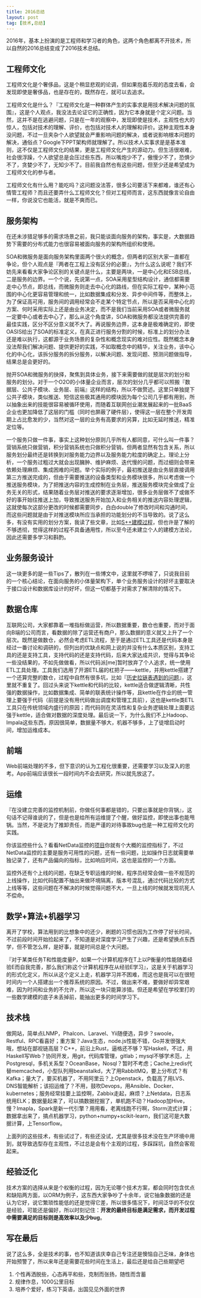 ```yaml
---
title: 2016总结
layout: post
tag: [技术,总结]
---
```


2016年，基本上扮演的是工程师和学习者的角色，这两个角色都离不开技术，所以自然的2016总结变成了2016技术总结。

## 工程师文化

工程师文化是个奢侈品，这是个稍显悲观的论调，但如果抱着乐观的态度去看，会发现即使是奢侈品，也是存在的，既然存在，就可以去追求。

工程师文化是什么？『工程师文化是一种群体产生的实事求是用技术解决问题的氛围』，这是个人观点，我没法去论证它的正确性，因为它本身就是个定义问题。当然，这并不是在逃避问题，只是在一年的观察中，发现即使是技术，主观性也大的惊人，包括对技术的理解、评价，也包括对技术人的理解和评价。这种主观性本身没问题，不过一旦夹杂个人欲望就会严重影响问题的解决，或者说影响根本问题的解决，通俗点？Google下PPT架构师就理解了。所以技术人实事求是是基本准则，这不仅是工程师文化的结果，更是工程师文化产生的源动力。但生活很艰难，社会很浮躁，个人欲望总是会压过些东西，所以嘴炮少不了，傲慢少不了，恐惧少不了，贪婪少不了，无知少不了。目前我自然也有这些问题，但至少还是希望成为工程师文化的参与者。

工程师文化有什么用？能吃吗？这问题没法答，很多公司要活下来都难，谁还有心情管工程师？而且还要弄什么工程师文化？但对工程师而言，这东西就像言论自由一样，你说没它也能活，就是不爽而已。

## 服务架构

在还未涉猎足够多的需求场景之前，我只能谈面向服务的架构，事实是，大数据趋势下需要的分布式能力也很容易被面向服务的架构所组织和使用。

SOA和微服务是面向服务架构里面两个很火的概念，但两者的区别大家一直都在争论，但个人观点是『两者在工程上没有区分的必要』，为什么这么说呢？我们不妨先来看看大家争论区别的关键点是什么，主要是两块，一是中心化和ESB总线，二是服务的边界。一个个说，先说第一点，SOA采用星型结构设计，通信都需要走中心节点，即总线，而微服务则走去中心化的路线，但在实际工程中，某种小范围的中心化更容易管理和统一，比如数据集成和分发、异步中间件等，而整体上，为了保证高可用，服务间的调用经常会不走某个特定节点，所以是否采用中心化的方案、何时采用实际上还是由业务决定，而不是我们当前采用SOA或者微服务就一定要中心或者去中心了，那么从这个角度讲，SOA和微服务都没法提供完善的最佳实践，区分不区分意义就不大了。再说服务边界，这本身是极难确定的，即使OASIS给出了SOA的标准定义，在真正进行服务分割的时候，标准上的划分办法还是难以执行，这都源于业务场景的复杂性和概念现实的难对应性。既然概念本身没法帮我们解决问题、提供更好的实践，不如取概念中的精华，关注业务，该中心化的中心化，该拆分服务的拆分服务，以解决问题、发现问题、预测问题做指导，结果总是会更好的。

抛开SOA和微服务的抉择，聚焦到具体业务，接下来需要做的就是层次的划分和服务的划分。对于一个O2O的小体量企业而言，层次的划分几乎都可以照搬『数据层、公共子模块、业务层、前端』这样的结构，所以不做赘述。这里只单独提下公共子模块，类似推送、短信这些极其通用的模块因为每个公司几乎都有用到，所以抽象出来的技能很容易被循环使用，而随着互联网创业潮发展起来的一批BaaS企业也更加降低了这层的门槛（同时也屏蔽了硬件层），使得这一层在整个开发周期上占比愈发的少，当然对这一层的业务有高要求的另算，比如无延时推送，精准定位等。

一个服务只做一件事，事实上这种划分原则几乎所有人都同意，可什么叫一件事？营销系统只做营销，积分营销系统也只做积分营销，但两者显然有包含关系，所以服务划分最终还是转换到对服务能力边界以及服务能力粒度的确定上。理论上分析，一个服务过粗过大就会出现臃肿、维护麻烦、迭代慢的问题，而过细则会带来依赖处理麻烦、集成困难的问题。举个实际的例子，最初推送是由业务层直接调用第三方推送完成的，但由于需要推送的设备类型和业务模块很多，所以考虑做一个推送服务模块，为了把推送内容的生成控制在业务层，推送服务模块完全做成了业务无关的形式，结果随着业务层对推送的要求逐渐增加，很多业务层做不了或做不好的事开始往推送上加，导致推送服务开始加入和业务相关的推送内容处理逻辑，这就使每次这部分更改的时候都需要同步，白白double了修改时间和沟通时间，而这些问题就是由于对推送模块所应当承担的功能划分的不当导致的。说了这么多，有没有实用的划分方案，我读了些文章，比如[S++建模过程](http://mp.weixin.qq.com/s?__biz=MzA5Nzc4OTA1Mw==&mid=2659597741&idx=1&sn=06c330342fa789472af8182d4d377d3c&scene=21#wechat_redirect)，但也许是了解的不够透彻，觉得这样的过程不具备通用性，所以至今还未建立个人的建模方法论，因此还需要多学习和斟酌。


## 业务服务设计

这一块更多的是一些Tips了，散列在一些博文中，这里就不啰嗦了，只说我目前的一个核心结论，在面向服务的小体量架构下，单个业务服务设计的好坏主要取决于接口设计和数据库设计的好坏，但这一切都基于对需求了解清除的情况下。

## 数据仓库

互联网公司，大家都靠着一堆指标做运营，所以数据重要，数仓也重要，而对于面向B端的公司而言，看数据的除了运营还有商户，那么数据的意义就又上升了一个层次。既然是做数仓，必然会考虑ETL流程，至于是通过ETL工具还是代码本身是经过一番讨论和调研的，但列出的优缺点和网上说的并没有什么本质区别，支持工具的还是支持工具，支持代码的还是支持代码，后来大家达成共识，觉得与其争论一些没结果的，不如先做做看，所以代码派[me]暂时放弃了个人追求，统一使用ETL工具处理。工具我们选用了开源ETL届的杠把子——kettle，并用kettle搭建了一个还算完整的数仓，过程中自然有很多坑，比如『[历史拉链表遇到的问题]()』，这里就不重复了。回过头来说下kettle和代码的比较，kettle适合做逻辑清晰，共性强的数据操作，比如数据集成、简单的联表统计操作等，且kettle在作业的统一管理上要强于代码（前提是没有用代码做出调度和管理工具前），这也是kettle类ETL工具只在传统领域内盛行的原因；而代码则在灵活性和复杂业务逻辑处理上面要远强于kettle，适合做对数据的深度处理。最后说一下，为什么我们不上Hadoop、Impala这些东西，原因很简单，数据量不够大，机器不够多，上了徒增启动时间，增加运维成本。

## 前端

Web前端处理的不多，但下意识的认为工程化很重要，还需要学习以及深入的思考。App前端应该很长一段时间内不会去研究，所以就先放这了。


## 运维

『在没建立完善的监控机制前，你做任何事都是错的，只要出事就是你背锅』，这句话不记得谁说的了，但是也是给所有运维提了个醒，做好监控，即使出事也能甩锅。当然，不是说为了推卸责任，而是严谨的对待事故bug也是一种工程师文化的实践。

你该监控些什么？看看NetData监控的[项目](http://my-netdata.io/)你就有个大概的监控指标了，不过NetData监控的主要是服务可用性的问题，还有一些问题，比如操作日志就需要单独记录了，还有产品偏向的指标，比如响应时间，这也是监控的一个方面。

监控外还有个上线的问题，在缺乏专职运维的时候，程序员经常会做一些不规范的上线操作，比如代码配置不抽出来做环境隔离，版本号混乱，通过代码比较的方式上线等等，这些问题在不解决的时候觉得问题不大，一旦上线的时候就发现坑死人不偿命。

## 数学+算法+机器学习

离开了学校，算法用到的比想象中的还少，刷题的习惯也因为工作停了好长时间，不过前段时间开始捡起来了，不知道是对深度学习产生了兴趣，还是希望换点东西学，但不管怎么样，是好事，就是时间总是个大问题。

『对于某类任务T和性能度量P，如果一个计算机程序在T上以P衡量的性能随着经验E而自我完善，那么我们称这个计算机程序在从经验E学习』，这是关于机器学习的形式化定义，所以从这个定义上走，机器学习并不困难，而这也是我可以在很短时间内一个人搭建出一个推荐系统的原因。不过，做出来不难，要做好却异常艰难，因为时间和业务的不允许，所以这一块只能算涉猎。但还是希望在学校里打的一些数学建模的底子未丢掉前，能抽出更多的时间学习下。

## 技术栈

做网站，简单点LNMP，Phalcon、Laravel、Yii随便选，异步？swoole，Restful、RPC看喜好；重方案？Java生态，node.js性能不错，Go并发很强大哦，想站在鄙视链高层？C++，前沿上Rust，逼格还不够？写Haskell，不过，用Haskell写Web？协同开发，用git，代码库管理，gitlab；mysql不够学术范，上Postgresql，多机关系型？OceanBase，Nosql？暂时不考虑；Cache上redis代替memcached，小型队列用beanstalkd，大了用RabbitMQ，要上分布式？有Kafka；量大了，要买机器了，不用阿里云？上Openstack，负载高了用LVS、DNS智能解析；该招运维了？不用，鼓吹Devops，用Ansible、Docker、kubernetes；服务经常挂要上监控啊，Zabbix走起，麻烦？上Netdata，日志系统用ELK；数据量起来了，可以搞数据挖掘了，单机跑不动？Hadoop加Hive，慢？Imapla，Spark是新一代引擎？用用看，老离线跑不行啊，Storm流式计算；数据拿出来了，搞点机器学习，python+numpy+scikit-learn，我们这可是大数据计算，上Tensorflow。

上面列的这些技术，有些试过了，有些还没试，尤其是很多技术没在生产环境中用到，就导致选型存在主观性，不过总是会有个主观的过程，多踩踩坑，自然会客观起来。


## 经验泛化

技术方案的选择从来是个权衡的过程，因为无论哪个技术方案，都会同时包含优点和缺陷两方面，以ORM为例子，这东西大家争吵了十余年，说它抽象数据的还是认为它好，说它繁琐性能低的还是觉得它差，所以很多情况下，时间泛华的不仅仅是经验，可能还是偏好，所以时刻记住：**开发的最终目标是满足需求，而开发过程中需要满足的目标则是高效率以及少bug**。

## 写在最后

说了这么多，全是技术的事，也不知道该庆幸自己专注还是懊恼自己乏味，身体也开始预警了，所以来年还是需要花些时间在生活上，最后还是给自己些期望吧

1. 个性再洒脱些，心态再平和些，克制而张扬，随性而含蓄
2. 规律作息，1000公里目标
3. 培养个爱好，练习下英语，出国见见外面的世界
